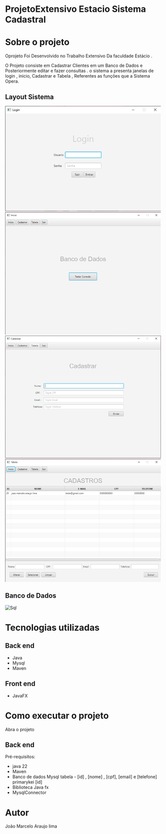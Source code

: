 #  ProjetoExtensivo Estacio Sistema Cadastral


# Sobre o projeto



Oprojeto Foi Desenvolvido  no Trabalho Extensivo Da faculdade Estácio .

O Projeto consiste em Cadastrar Clientes em um Banco de Dados e Posteriormente editar e fazer consultas . o sistema a presenta janelas de login , inicio, Cadastrar e Tabela , Referentes as  funções que a Sistema Opera.

## Layout Sistema
![Login](https://github.com/JMarceloAL/ProjetoCliente/blob/master/assets/viewLogin.png) ![Inicio](https://github.com/JMarceloAL/ProjetoCliente/blob/master/assets/viewInicio.png) ![Cadastrar](https://github.com/JMarceloAL/ProjetoCliente/blob/master/assets/viewCadastrar.png) ![Tabela](https://github.com/JMarceloAL/ProjetoCliente/blob/master/assets/viewTabela.png)
## Banco de Dados

![Sql]()

# Tecnologias utilizadas
## Back end
- Java
- Mysql
- Maven
## Front end
- JavaFX
# Como executar o projeto
  Abra o projeto 
## Back end
Pré-requisitos: 
- java 22
- Maven
- Banco de dados Mysql tabela - [id] , [nome] , [cpf], [email] e [telefone] primarykei [id]
- Biblioteca Java fx
- MysqlConnector


# Autor

João Marcelo Araujo lima

